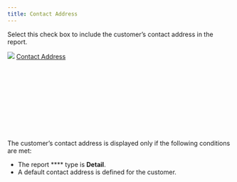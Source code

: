 ```yaml
---
title: Contact Address
---
```



Select this check box to include the customer’s contact address in the  report.


![]({{site.rpt_baseurl}}/img/lens.gif) [Contact Address](JavaScript:RelatedTopics1.Click())<!--Metadata type="DesignerControl" startspan
<object CLASSID="clsid:ADB880A6-D8FF-11CF-9377-00AA003B7A11"
	ID=RelatedTopics1
	TYPE="application/x-oleobject">
</object>-->

<object classid="clsid:ADB880A6-D8FF-11CF-9377-00AA003B7A11" id="RelatedTopics1" type="application/x-oleobject"> 
 <param name="Command" value="Related Topics">
<param name="Window" value="second">
<param name="Item1" value="Assembly Information;{{site.mc_chm}}/customer-details/addresses/contact_address.html">
</object><!--Metadata type="DesignerControl" endspan-->


The customer’s contact address is displayed only if the following conditions  are met:

- The report **** type is **Detail**.
- A default contact  address is defined for the customer.

